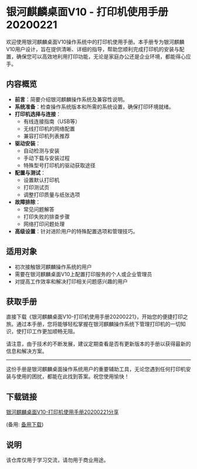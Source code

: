 # 银河麒麟桌面V10 - 打印机使用手册20200221

欢迎使用银河麒麟桌面V10操作系统中的打印机使用手册。本手册专为银河麒麟V10用户设计，旨在提供清晰、详细的指导，帮助您顺利完成打印机的安装与配置，确保您可以高效地利用打印功能，无论是家庭办公还是企业环境，都能得心应手。

## 内容概览

- **前言**：简要介绍银河麒麟操作系统及兼容性说明。
- **系统准备**：检查操作系统版本和所需的系统设置，确保打印环境就绪。
- **打印机选择与连接**：
  - 有线连接指南（USB等）
  - 无线打印机的网络配置
  - 兼容打印机列表推荐
- **驱动安装**：
  - 自动检测与安装
  - 手动下载与安装过程
  - 特殊型号打印机的驱动获取途径
- **配置与测试**：
  - 设置默认打印机
  - 打印测试页
  - 调整打印质量与纸张选项
- **故障排除**：
  - 常见问题解答
  - 打印失败的排查步骤
  - 网络打印问题处理
- **高级设置**：针对进阶用户的特殊配置选项和管理技巧。

## 适用对象

- 初次接触银河麒麟操作系统的用户
- 需要在银河麒麟桌面V10上配置打印服务的个人或企业管理员
- 对提高工作效率和解决打印相关问题感兴趣的用户

## 获取手册

直接下载《银河麒麟桌面V10-打印机使用手册20200221》，开始您的便捷打印之旅。通过本手册，您将能够轻松掌握在银河麒麟操作系统下管理打印机的一切知识，使打印工作更加顺畅无阻。

请注意，由于技术的不断发展，建议定期查看是否有更新版本的手册以获得最新的信息和解决方案。

---

这份手册是银河麒麟桌面操作系统用户的重要辅助工具，无论您遇到任何打印机安装与使用的困扰，都能在此找到答案。祝您使用愉快！

## 下载链接
[银河麒麟桌面V10-打印机使用手册20200221分享]() 

(备用: [备用下载](https://pan.baidu.com/s/1A28EW-_FB4n5_dk1KCE-dA?pwd=1234))

## 说明

该仓库仅用于学习交流，请勿用于商业用途。
